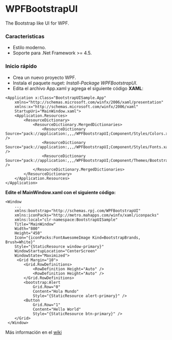# WPFBootstrapUI

The Bootstrap like UI for WPF.

### **Caracteristicas**

* Estilo moderno.
* Soporte para .Net Framework >= 4.5.

### **Inicio rápido**

* Crea un nuevo proyecto WPF.
* Instala el paquete nuget: _Install-Package WPFBootstrapUI_.
* Edita el archivo App.xaml y agrega el siguiente código **XAML**:

```
<Application x:Class="BootstrapUISample.App"
    xmlns="http://schemas.microsoft.com/winfx/2006/xaml/presentation"
    xmlns:x="http://schemas.microsoft.com/winfx/2006/xaml"
    StartupUri="MainWindow.xaml">
    <Application.Resources>
        <ResourceDictionary>
            <ResourceDictionary.MergedDictionaries>
                <ResourceDictionary Source="pack://application:,,,/WPFBootstrapUI;Component/Styles/Colors.xaml" />
                <ResourceDictionary Source="pack://application:,,,/WPFBootstrapUI;Component/Styles/Fonts.xaml" />
                <ResourceDictionary Source="pack://application:,,,/WPFBootstrapUI;Component/Themes/BootstrapUI.xaml" />
            </ResourceDictionary.MergedDictionaries>
        </ResourceDictionary>
    </Application.Resources>
</Application>
```

**Edite el MainWindow.xaml con el siguiente código:**

```
<Window
    ...
    xmlns:bootstrap="http://schemas.rpj.com/WPFBootstrapUI"
    xmlns:iconPacks="http://metro.mahapps.com/winfx/xaml/iconpacks"
    xmlns:local="clr-namespace:BootstrapUISample"
    Title="MainWindow"
    Width="800"
    Height="450"
    Icon="{iconPacks:FontAwesomeImage Kind=BootstrapBrands, Brush=White}"
    Style="{StaticResource window-primary}"
    WindowStartupLocation="CenterScreen"
    WindowState="Maximized">
     <Grid Margin="10">
        <Grid.RowDefinitions>
            <RowDefinition Height="Auto" />
            <RowDefinition Height="Auto" />
        </Grid.RowDefinitions>
        <bootstrap:Alert
            Grid.Row="0"
            Content="Hola Mundo"
            Style="{StaticResource alert-primary}" />
        <Button
            Grid.Row="1"
            Content="Hello World"
            Style="{StaticResource btn-primary}" />
    </Grid>
 </Window>
```

Más información en el [wiki](https://github.com/RandyPJ/WPFBootstrapUI/wiki/Inicio)


